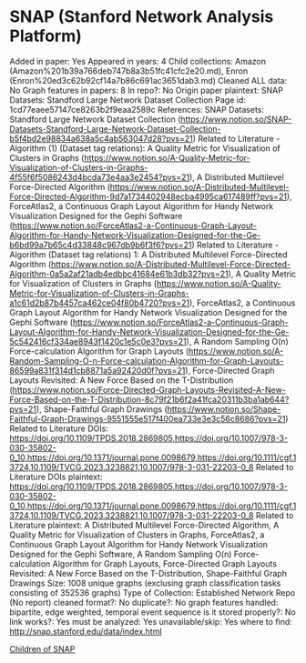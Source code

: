 # SNAP (Stanford Network Analysis Platform)

Added in paper: Yes
Appeared in years: 4
Child collections: Amazon (Amazon%201b39a766deb747b8a3b51fc41cfc2e20.md), Enron (Enron%20ed3c62b92cf14a7b86c691ac3651dab3.md)
Cleaned ALL data: No
Graph features in papers: 8
In repo?: No
Origin paper plaintext: SNAP Datasets: Standford Large Network Dataset Collection
Page id: 1cd77eaee57147ce8263b2f9eaa2589c
References: SNAP Datasets: Standford Large Network Dataset Collection (https://www.notion.so/SNAP-Datasets-Standford-Large-Network-Dataset-Collection-b5f4bd2e98834a638a5c4ab563047d28?pvs=21)
Related to Literature - Algorithm (1) (Dataset tag relations): A Quality Metric for Visualization of Clusters in Graphs (https://www.notion.so/A-Quality-Metric-for-Visualization-of-Clusters-in-Graphs-4f55f6f5086243d4bcda73e4aa3e2454?pvs=21), A Distributed Multilevel Force-Directed Algorithm (https://www.notion.so/A-Distributed-Multilevel-Force-Directed-Algorithm-9d7a1734402948ecba4995ca617489ff?pvs=21), ForceAtlas2, a Continuous Graph Layout Algorithm for Handy Network Visualization Designed for the Gephi Software (https://www.notion.so/ForceAtlas2-a-Continuous-Graph-Layout-Algorithm-for-Handy-Network-Visualization-Designed-for-the-Ge-b6bd99a7b65c4d33848c967db9b6f3f6?pvs=21)
Related to Literature - Algorithm (Dataset tag relations) 1: A Distributed Multilevel Force-Directed Algorithm (https://www.notion.so/A-Distributed-Multilevel-Force-Directed-Algorithm-0a5a2af21adb4edbbc41684e61b3db32?pvs=21), A Quality Metric for Visualization of Clusters in Graphs (https://www.notion.so/A-Quality-Metric-for-Visualization-of-Clusters-in-Graphs-a1c61d2b87b4457ca462ce04f80b4720?pvs=21), ForceAtlas2, a Continuous Graph Layout Algorithm for Handy Network Visualization Designed for the Gephi Software (https://www.notion.so/ForceAtlas2-a-Continuous-Graph-Layout-Algorithm-for-Handy-Network-Visualization-Designed-for-the-Ge-5c542416cf334ae8943f1420c1e5c0e3?pvs=21), A Random Sampling O(n) Force-calculation Algorithm for Graph Layouts (https://www.notion.so/A-Random-Sampling-O-n-Force-calculation-Algorithm-for-Graph-Layouts-86599a831f314d1cb8871a5a92420d0f?pvs=21), Force-Directed Graph Layouts Revisited: A New Force Based on the T-Distribution (https://www.notion.so/Force-Directed-Graph-Layouts-Revisited-A-New-Force-Based-on-the-T-Distribution-8c79f21b6f2a41fca20311b3ba1ab644?pvs=21), Shape-Faithful Graph Drawings (https://www.notion.so/Shape-Faithful-Graph-Drawings-9551555e517f400ea733e3e3c56c8686?pvs=21)
Related to Literature DOIs: https://doi.org/10.1109/TPDS.2018.2869805,https://doi.org/10.1007/978-3-030-35802-0_10,https://doi.org/10.1371/journal.pone.0098679,https://doi.org/10.1111/cgf.13724,10.1109/TVCG.2023.3238821,10.1007/978-3-031-22203-0_8
Related to Literature DOIs plaintext: https://doi.org/10.1109/TPDS.2018.2869805,https://doi.org/10.1007/978-3-030-35802-0_10,https://doi.org/10.1371/journal.pone.0098679,https://doi.org/10.1111/cgf.13724,10.1109/TVCG.2023.3238821,10.1007/978-3-031-22203-0_8
Related to Literature plaintext: A Distributed Multilevel Force-Directed Algorithm, A Quality Metric for Visualization of Clusters in Graphs, ForceAtlas2, a Continuous Graph Layout Algorithm for Handy Network Visualization Designed for the Gephi Software, A Random Sampling O(n) Force-calculation Algorithm for Graph Layouts, Force-Directed Graph Layouts Revisited: A New Force Based on the T-Distribution, Shape-Faithful Graph Drawings
Size: 1008 unique graphs (exclusing graph classification tasks consisting of 352536 graphs)
Type of Collection: Established Network Repo (No report)
cleaned format?: No
duplicate?: No
graph features handled: bipartite, edge weighted, temporal event sequence
is it stored properly?: No
link works?: Yes
must be analyzed: Yes
unavailable/skip: Yes
where to find: http://snap.stanford.edu/data/index.html

[Children of SNAP](SNAP%20(Stanford%20Network%20Analysis%20Platform)%201cd77eaee57147ce8263b2f9eaa2589c/Children%20of%20SNAP%203e818a7183654308b6df67c82c1be9fa.csv)